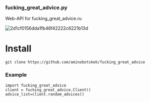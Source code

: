 ### fucking_great_advice.py

Web-API for fucking_great_advice.ru

![2d1cf0156dda1fb46f42222c6221b13d](https://github.com/aminobotskek/fucking_great_advice/assets/94906343/ef03bd1e-cdac-44a3-a66e-bc5a33e519c7)

# Install
```
git clone https://github.com/aminobotskek/fucking_great_advice
```

### Example
```python3
import fucking_great_advice
client = fucking_great_advice.Client()
advice_list=client.random_advices()
```
